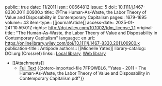 public:: true
date:: 11/2011
issn:: 00664812
issue:: 5
doi:: 10.1111/j.1467-8330.2011.00900.x
title:: @The Human-As-Waste, the Labor Theory of Value and Disposability in Contemporary Capitalism
pages:: 1679-1695
volume:: 43
item-type:: [[journalArticle]]
access-date:: 2025-01-24T10:59:01Z
rights:: http://doi.wiley.com/10.1002/tdm_license_1.1
original-title:: "The Human-As-Waste, the Labor Theory of Value and Disposability in Contemporary Capitalism"
language:: en
url:: https://onlinelibrary.wiley.com/doi/10.1111/j.1467-8330.2011.00900.x
publication-title:: Antipode
authors:: [[Michelle Yates]]
library-catalog:: DOI.org (Crossref)
links:: [Local library](zotero://select/library/items/EWAVQJPW), [Web library](https://www.zotero.org/users/15862703/items/EWAVQJPW)

- [[Attachments]]
	- [Full Text](https://dacemirror.sci-hub.se/journal-article/9359ee5bd32c9b22dff8ed85428be116/yates2011.pdf#navpanes=0&view=FitH) {{zotero-imported-file 7FPQWBL6, "Yates - 2011 - The Human-As-Waste, the Labor Theory of Value and Disposability in Contemporary Capitalism.pdf"}}